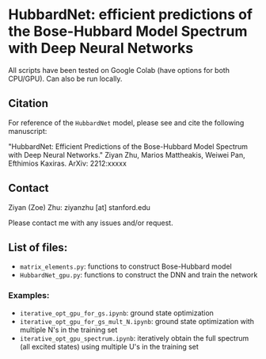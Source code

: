 # HubbardNet: efficient predictions of the Bose-Hubbard Model Spectrum with Deep Neural Networks

All scripts have been tested on Google Colab (have options for both CPU/GPU). Can also be run locally. 


## Citation
For reference of the `HubbardNet` model, please see and cite the following manuscript: 

"HubbardNet: Efficient Predictions of the Bose-Hubbard Model Spectrum with Deep Neural Networks." Ziyan Zhu, Marios Mattheakis, Weiwei Pan, Efthimios Kaxiras. ArXiv: 2212:xxxxx

## Contact 
Ziyan (Zoe) Zhu: ziyanzhu [at] stanford.edu

Please contact me with any issues and/or request.



## List of files: 
- `matrix_elements.py`: functions to construct Bose-Hubbard model 
- `HubbardNet_gpu.py`: functions to construct the DNN and train the network
### Examples:
- `iterative_opt_gpu_for_gs.ipynb`: ground state optimization 
- `iterative_opt_gpu_for_gs_mult_N.ipynb`: ground state optimization with multiple N's in the training set
- `iterative_opt_gpu_spectrum.ipynb`: iteratively obtain the full spectrum (all excited states) using multiple U's in the training set
